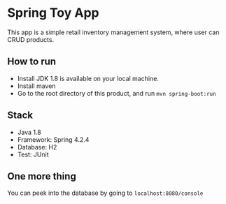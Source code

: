 # Spring Toy App
This app is a simple retail inventory management system, where user can CRUD products.

## How to run
- Install JDK 1.8 is available on your local machine.
- Install maven
- Go to the root directory of this product, and run `mvn spring-boot:run`

## Stack
- Java 1.8
- Framework: Spring 4.2.4
- Database: H2
- Test: JUnit

## One more thing
You can peek into the database by going to `localhost:8080/console`